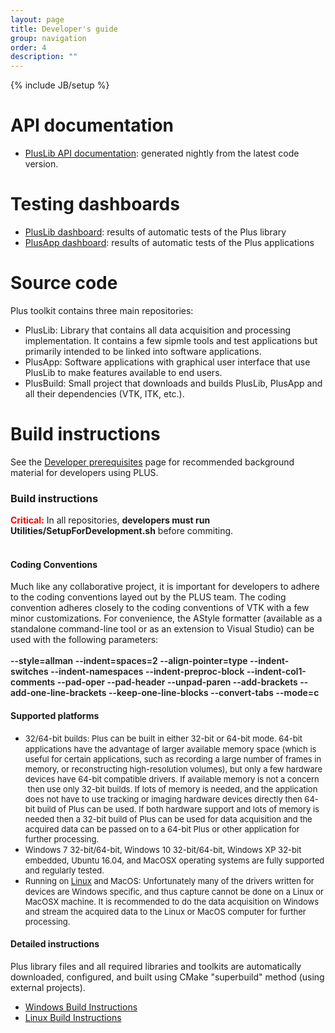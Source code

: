 ```yaml
---
layout: page
title: Developer's guide
group: navigation
order: 4
description: ""
---
```

{% include JB/setup %}


API documentation
=================

- <a href="http://perk-software.cs.queensu.ca/plus/doc/nightly/dev/">PlusLib API documentation</a>: generated nightly from the latest code version.

Testing dashboards
==================

- <a href="http://perkdata.cs.queensu.ca/CDash/index.php?project=PlusLib">PlusLib dashboard</a>: results of automatic tests of the Plus library
- <a href="http://perkdata.cs.queensu.ca/CDash/index.php?project=PlusApp">PlusApp dashboard</a>: results of automatic tests of the Plus applications


Source code
===========

Plus toolkit contains three main repositories:
- PlusLib: Library that contains all data acquisition and processing implementation. It contains a few sipmle tools and test applications but primarily intended to be linked into software applications.
- PlusApp: Software applications with graphical user interface that use PlusLib to make features available to end users.
- PlusBuild: Small project that downloads and builds PlusLib, PlusApp and all their dependencies (VTK, ITK, etc.).


Build instructions
==================

<p>See the <a class="wiki_link" href="/wiki/show/plus/Developer_prerequisites" title="Developer prerequisites">Developer prerequisites</a> page for recommended background material for developers using PLUS.</p>

<h3 id="build_instructions">Build instructions</h3>
<span style="color: #ff0000;"><strong>Critical:</strong></span> In all repositories, <strong>developers must run Utilities/SetupForDevelopment.sh</strong> before commiting.<br />
&nbsp;
<h4 id="coding_conventions">Coding Conventions</h4>

<div>Much like any collaborative project, it is important for developers to adhere to the coding conventions layed out by the PLUS team. The coding convention adheres closely to the coding conventions of VTK with a few minor customizations. For convenience, the AStyle formatter (available as a standalone command-line tool or as an extension to Visual Studio) can be used with the following parameters:&nbsp;</div>

<div>&nbsp;</div>

<div><span style="font-weight: 600;">--style=allman --indent=spaces=2 --align-pointer=type --indent-switches --indent-namespaces --indent-preproc-block --indent-col1-comments --pad-oper --pad-header --unpad-paren --add-brackets --add-one-line-brackets --keep-one-line-blocks --convert-tabs --mode=c</span></div>

<div>
<h4 id="supported_platforms">Supported platforms</h4>

<div>
<ul>
	<li><span style="line-height: 17px; font-size: 13px;">32/64-bit builds: Plus can be built in either 32-bit or 64-bit mode. 64-bit applications have the advantage of larger available memory space (which is useful for certain applications, such as recording a large number of frames in memory, or reconstructing high-resolution volumes), but only a few hardware devices have 64-bit compatible drivers. If available memory is not a concern &nbsp;then use only 32-bit builds. If lots of memory is needed, and the application does not have to use tracking or imaging hardware devices directly then 64-bit build of Plus can be used. If both hardware support and lots of memory is needed then a 32-bit build of Plus can be used for data acquisition and the acquired data can be passed on to a 64-bit Plus or other application for further processing.</span></li>
	<li><span style="line-height: 17px; font-size: 13px;">Windows 7 32-bit/64-bit, Windows 10 32-bit/64-bit, Windows XP 32-bit embedded, Ubuntu 16.04, and MacOSX operating systems are fully supported and regularly tested.</span></li>
	<li><span style="line-height: 17px; font-size: 13px;">Running on <a class="wiki_link" href="/wiki/show/plus/Linux_Build_Instructions" title="Linux_Build_Instructions">Linux</a> and MacOS: Unfortunately many of the drivers written for devices are Windows specific, and thus capture cannot be done on a Linux or MacOSX machine. It is recommended to do the data acquisition on Windows and stream the acquired data to the Linux or MacOS computer for further processing.</span></li>
</ul>
</div>
</div>

<h4 id="detailed_instructions">Detailed instructions</h4>

<div>
<div>Plus library files and all required libraries and toolkits are automatically downloaded, configured, and built using CMake &quot;superbuild&quot; method (using external projects).</div>

<ul>
	<li><a class="wiki_link" href="/wiki/show/plus/Windows_Build_Instructions" title="Windows Build Instructions">Windows Build Instructions</a></li>
	<li><a class="wiki_link" href="/wiki/show/plus/Linux_Build_Instructions" title="Linux Build Instructions">Linux Build Instructions</a></li>
</ul>
